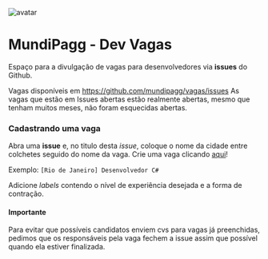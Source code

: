 ![avatar](https://raw.githubusercontent.com/mundipagg/vagas/master/mundi_avatar.png)

# MundiPagg - Dev Vagas

Espaço para a divulgação de vagas para desenvolvedores via **issues** do Github.

Vagas disponíveis em https://github.com/mundipagg/vagas/issues
As vagas que estão em Issues abertas estão realmente abertas, mesmo que tenham muitos meses, não foram esquecidas abertas.

### Cadastrando uma vaga

Abra uma **issue** e, no titulo desta _issue_, coloque o nome da cidade entre colchetes seguido do nome da vaga.
Crie uma vaga clicando [aqui](https://github.com/mundipagg/vagas/issues/new)!

Exemplo: `[Rio de Janeiro] Desenvolvedor C#`

Adicione _labels_ contendo o nível de experiência desejada e a forma de contração.

#### Importante

Para evitar que possíveis candidatos enviem cvs para vagas já preenchidas, pedimos que os responsáveis pela vaga fechem a issue assim que possível quando ela estiver finalizada. 
